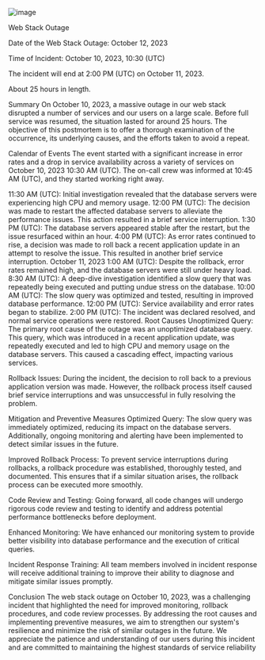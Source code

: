 ![image](https://github.com/Preshladyp/alx-system_engineering-devops/assets/111128701/154cdfbc-0681-44a4-b470-d57c696e5267)



Web Stack Outage

Date of the Web Stack Outage: October 12, 2023

Time of Incident: October 10, 2023, 10:30 (UTC)

The incident will end at 2:00 PM (UTC) on October 11, 2023.

About 25 hours in length.

Summary
On October 10, 2023, a massive outage in our web stack disrupted a number of services and our users on a large scale. Before full service was resumed, the situation lasted for around 25 hours. The objective of this postmortem is to offer a thorough examination of the occurrence, its underlying causes, and the efforts taken to avoid a repeat.

Calendar of Events
The event started with a significant increase in error rates and a drop in service availability across a variety of services on October 10, 2023 10:30 AM (UTC).
The on-call crew was informed at 10:45 AM (UTC), and they started working right away.

11:30 AM (UTC): Initial investigation revealed that the database servers were experiencing high CPU and memory usage.
12:00 PM (UTC): The decision was made to restart the affected database servers to alleviate the performance issues. This action resulted in a brief service interruption.
1:30 PM (UTC): The database servers appeared stable after the restart, but the issue resurfaced within an hour.
4:00 PM (UTC): As error rates continued to rise, a decision was made to roll back a recent application update in an attempt to resolve the issue. This resulted in another brief service interruption.
October 11, 2023
1:00 AM (UTC): Despite the rollback, error rates remained high, and the database servers were still under heavy load.
8:30 AM (UTC): A deep-dive investigation identified a slow query that was repeatedly being executed and putting undue stress on the database.
10:00 AM (UTC): The slow query was optimized and tested, resulting in improved database performance.
12:00 PM (UTC): Service availability and error rates began to stabilize.
2:00 PM (UTC): The incident was declared resolved, and normal service operations were restored.
Root Causes
Unoptimized Query: The primary root cause of the outage was an unoptimized database query. This query, which was introduced in a recent application update, was repeatedly executed and led to high CPU and memory usage on the database servers. This caused a cascading effect, impacting various services.

Rollback Issues: During the incident, the decision to roll back to a previous application version was made. However, the rollback process itself caused brief service interruptions and was unsuccessful in fully resolving the problem.

Mitigation and Preventive Measures
Optimized Query: The slow query was immediately optimized, reducing its impact on the database servers. Additionally, ongoing monitoring and alerting have been implemented to detect similar issues in the future.

Improved Rollback Process: To prevent service interruptions during rollbacks, a rollback procedure was established, thoroughly tested, and documented. This ensures that if a similar situation arises, the rollback process can be executed more smoothly.

Code Review and Testing: Going forward, all code changes will undergo rigorous code review and testing to identify and address potential performance bottlenecks before deployment.

Enhanced Monitoring: We have enhanced our monitoring system to provide better visibility into database performance and the execution of critical queries.

Incident Response Training: All team members involved in incident response will receive additional training to improve their ability to diagnose and mitigate similar issues promptly.

Conclusion
The web stack outage on October 10, 2023, was a challenging incident that highlighted the need for improved monitoring, rollback procedures, and code review processes. By addressing the root causes and implementing preventive measures, we aim to strengthen our system's resilience and minimize the risk of similar outages in the future. We appreciate the patience and understanding of our users during this incident and are committed to maintaining the highest standards of service reliability
